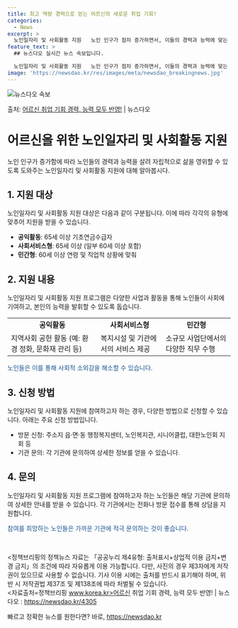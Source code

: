 ```yaml
---
title: 최고 역량 경력으로 얻는 어르신의 새로운 취업 기회!
categories:
  - News
excerpt: >
  노인일자리 및 사회활동 지원   노인 인구가 점차 증가하면서, 이들의 경력과 능력에 맞는 적절한 일자리를 제…
feature_text: >
  ## 뉴스다오 실시간 뉴스 속보입니다.

  노인일자리 및 사회활동 지원   노인 인구가 점차 증가하면서, 이들의 경력과 능력에 맞는 적절한 일자리를 제…
image: 'https://newsdao.kr/res/images/meta/newsdao_breakingnews.jpg'
---
```


![뉴스다오 속보](https://newsdao.kr/res/images/meta/newsdao_breakingnews.jpg)

<p>출처: <a href="https://newsdao.kr/4305" rel="dofollow">어르신 취업 기회 경력, 능력 모두 반영!</a> | 뉴스다오</p>

<h1>어르신을 위한 노인일자리 및 사회활동 지원</h1>

<p data-ke-size="size16">노인 인구가 증가함에 따라 노인들의 경력과 능력을 살려 자립적으로 삶을 영위할 수 있도록 도와주는 노인일자리 및 사회활동 지원에 대해 알아봅시다.</p>

<h2 data-ke-size="size26">1. 지원 대상</h2>

<p>노인일자리 및 사회활동 지원 대상은 다음과 같이 구분됩니다. 이에 따라 각각의 유형에 맞추어 지원을 받을 수 있습니다.</p>

<ul>
    <li><b>공익활동</b>: 65세 이상 기초연금수급자</li>
    <li><b>사회서비스형</b>: 65세 이상 (일부 60세 이상 포함)</li>
    <li><b>민간형</b>: 60세 이상 연령 및 직업적 상황에 맞춰</li>
</ul>

<h2 data-ke-size="size26">2. 지원 내용</h2>

<p>노인일자리 및 사회활동 지원 프로그램은 다양한 사업과 활동을 통해 노인들이 사회에 기여하고, 본인의 능력을 발휘할 수 있도록 돕습니다.</p>

<table>
    <tr>
        <td style="text-align: center; height: 17px;"><b>공익활동</b></td>
        <td style="text-align: center; height: 17px;"><b>사회서비스형</b></td>
        <td style="text-align: center; height: 17px;"><b>민간형</b></td>
    </tr>
    <tr>
        <td>지역사회 공헌 활동 (예: 환경 정화, 문화재 관리 등)</td>
        <td>복지시설 및 기관에서의 서비스 제공</td>
        <td>소규모 사업단에서의 다양한 직무 수행</td>
    </tr>
</table>

<p><span style="color: #1a5490;">노인들은 이를 통해 사회적 소외감을 해소할 수 있습니다.</span></p>

<h2 data-ke-size="size26">3. 신청 방법</h2>

<p>노인일자리 및 사회활동 지원에 참여하고자 하는 경우, 다양한 방법으로 신청할 수 있습니다. 아래는 주요 신청 방법입니다.</p>

<ul>
    <li>방문 신청: 주소지 읍·면·동 행정복지센터, 노인복지관, 시니어클럽, 대한노인회 지회 등</li>
    <li>기관 문의: 각 기관에 문의하여 상세한 정보를 얻을 수 있습니다.</li>
</ul>

<h2 data-ke-size="size26">4. 문의</h2>

<p>노인일자리 및 사회활동 지원 프로그램에 참여하고자 하는 노인들은 해당 기관에 문의하여 상세한 안내를 받을 수 있습니다. 각 기관에서는 전화나 방문 접수를 통해 상담을 지원합니다.</p>

<p><span style="color: #1a5490;">참여를 희망하는 노인들은 가까운 기관에 적극 문의하는 것이 좋습니다.</span></p>

<p data-ke-size="size16">&nbsp;</p>

<정책브리핑의 정책뉴스 자료는 「공공누리 제4유형: 출처표시+상업적 이용 금지+변경 금지」의 조건에 따라 자유롭게 이용 가능합니다. 다만, 사진의 경우 제3자에게 저작권이 있으므로 사용할 수 없습니다. 기사 이용 시에는 출처를 반드시 표기해야 하며, 위반 시 저작권법 제37조 및 제138조에 따라 처벌될 수 있습니다.<br>
<자료출처=정책브리핑 www.korea.kr>어르신 취업 기회 경력, 능력 모두 반영! | 뉴스다오  : https://newsdao.kr/4305</p> 

빠르고 정확한 뉴스를 원한다면? 바로, <a href="https://newsdao.kr" rel="dofollow">https://newsdao.kr</a>


